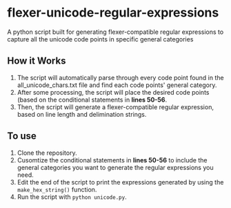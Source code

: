 # flexer-unicode-regular-expressions
A python script built for generating flexer-compatible regular expressions to capture all the unicode code points in specific general categories


## How it Works
1. The script will automatically parse through every code point found in the all_unicode_chars.txt file and find each code points' general category.
2. After some processing, the script will place the desired code points (based on the conditional statements in **lines 50-56**.
3. Then, the script will generate a flexer-compatible regular expression, based on line length and delimination strings.

## To use
1. Clone the repository.
2. Cusomtize the conditional statements in **lines 50-56** to include the general categories you want to generate the regular expressions you need.
3. Edit the end of the script to print the expressions generated by using the `make_hex_string()` function.
4. Run the script with `python unicode.py`.
